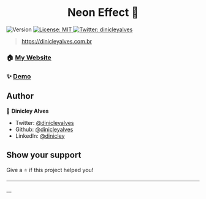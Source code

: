 <h1 align="center"> Neon Effect 👋</h1>
<p>
  <img alt="Version" src="https://img.shields.io/badge/version-1.0.0-blue.svg?cacheSeconds=2592000" />
  <a href="#" target="_blank">
    <img alt="License: MIT" src="https://img.shields.io/badge/License-MIT-yellow.svg" />
  </a>
  <a href="https://twitter.com/dinicleyalves" target="_blank">
    <img alt="Twitter: dinicleyalves" src="https://img.shields.io/twitter/follow/maykbrito.svg?style=social" />
  </a>
</p>

> https://dinicleyalves.com.br

### 🏠 [My Website](https://dinicleyalves.com.br/)

### ✨ [Demo](https://neoneffect.dinicleyalves.com.br)

## Author

👤 **Dinicley Alves**

* Twitter: [@dinicleyalves](https://twitter.com/dinicleyalves)
* Github: [@dinicleyalves](https://github.com/dinicleyalves)
* LinkedIn: [@dinicley](https://linkedin.com/in/dinicleyalves)

## Show your support

Give a ⭐️ if this project helped you!

***
__
